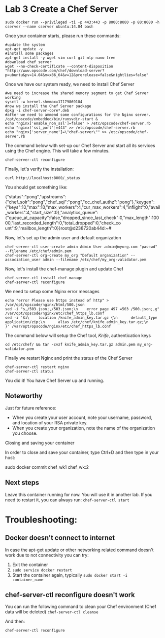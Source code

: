 
# Lab 3 Create a Chef Server

```
sudo docker run --privileged -ti -p 443:443 -p 8000:8000 -p 80:8080 -h cserver --name cserver ubuntu:14.04 bash 	
```

Once your container starts, please run these commands:

```
#update the system 
apt-get update -y 
#install some packages
apt-get install -y wget vim curl git ntp nano tree
#download chef server
wget --no-check-certificate --content-disposition "http://www.opscode.com/chef/download-server?p=ubuntu&pv=14.04&m=x86_64&v=12&prerelease=false&nightlies=false" 
```

Once we have our system ready, we need to install Chef Server

```
#we need to increase the shared memory segment to get Chef Server working
sysctl -w kernel.shmmax=17179869184
#now we install the Chef Server package
dpkg -i chef-server-core*.deb 
#after we need to ammend some configurations for the Nginx server.
/opt/opscode/embedded/bin/runsvdir-start &
echo "nginx['enable_non_ssl']=false" > /etc/opscode/chef-server.rb
echo "nginx['ssl_port']=443" >> /etc/opscode/chef-server.rb
echo "nginx['server_name']=\"chef-server\"" >> /etc/opscode/chef-server.rb
```

The command below with set-up our Chef Server and start all its services using the Chef engine. This will take a few minutes.
```
chef-server-ctl reconfigure
```


Finally, let's verify the installation:
```
curl http://localhost:8000/_status
```

You should get something like:

  {"status":"pong","upstreams":{"chef_solr":"pong","chef_sql":"pong","oc_chef_authz":"pong"},"keygen":      {"keys":10,"max":10,"max_workers":4,"cur_max_workers":4,"inflight":0,"avail_workers":4,"start_size":0},"analytics_queue":   {"queue_at_capacity":false,"dropped_since_last_check":0,"max_length":10000,"last_recorded_length":0,"total_dropped":0,"check_co   unt":9,"mailbox_length":0}}root@d238720ab44d:~# 



Now, let's set up the admin user and default organization
```
chef-server-ctl user-create admin Admin User admin@myorg.com "passwd"  --filename /etc/chef/admin.pem 
chef-server-ctl org-create my_org "Default organization" --association_user admin --filename /etc/chef/my_org-validator.pem 
```


Now, let's install the chef-manage plugin and update Chef  
```
chef-server-ctl install chef-manage 
chef-server-ctl reconfigure 
```

We need to setup some Nginx error messages 
```
echo "error Please use https instead of http" > /var/opt/opscode/nginx/html/500.json
sed -i "s,/503.json;,/503.json;\n    error_page 497 =503 /500.json;,g" /var/opt/opscode/nginx/etc/chef_https_lb.conf 
sed -i '$i\    location /knife_admin_key.tar.gz {\n      default_type application/zip;\n      alias /etc/chef/knife_admin_key.tar.gz;\n    }' /var/opt/opscode/nginx/etc/chef_https_lb.conf 
```


The command below will setup the Chef tool, *Knife*, authentication keys
```
cd /etc/chef/ && tar -cvzf knife_admin_key.tar.gz admin.pem my_org-validator.pem 
```

Finally we restart Nginx and print the status of the Chef Server
```
chef-server-ctl restart nginx 
chef-server-ctl status 
```

You did it! You have Chef Server up and running.


## Noteworthy

Just for future reference:

* When you create your user account, note your username, password, and location of your RSA private key.
* When you create your organization, note the name of the organization you choose.

Closing and saving your container

In order to close and save your container, type Ctrl+D and then type in your host:

sudo docker commit chef_wk1 chef_wk:2 


## Next steps

Leave this container running for now. You will use it in another lab. If you need to restart it, you can always run: ```chef-server-ctl start```





# Troubleshooting:

## Docker doesn't connect to internet
In case the apt-get update or other networking related command doesn't work due to not connectivity you can try:

1. Exit the container
2. ```sudo service docker restart```
3. Start the container again, typically ```sudo docker start -i container_name   ```

## chef-server-ctl reconfigure doesn't work

You can run the following command to clean your Chef environment (Chef data will be deleted)
```chef-server-ctl cleanse```

And then: 

```chef-server-ctl reconfigure```

